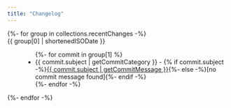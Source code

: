 ```yaml
---
title: "Changelog"
---
```


<dl>
{%- for group in collections.recentChanges -%}
  <dt class="font-semibold text-center">{{ group[0] | shortenedISODate }}</dt>
  <dd>
    <ul>
      {%- for commit in group[1] %}
      <li data-date-rel="{{ commit.committerDateRel }}" data-date="{{ commit.committerDate }}" data-commit="{{ commit.hash }}" data-category="{{ commit.subject | getCommitCategory }}"><span class="inline-card" data-category="{{ commit.subject | getCommitCategory }}">{{ commit.subject | getCommitCategory }}</span> - {% if commit.subject -%}<a aria-label="View commit on Github" class="no-style" href="https://github.com/{{ meta.github.username }}/{{ meta.github.repo }}/commit/{{ commit.hash }}">{{ commit.subject | getCommitMessage }}</a>{%- else -%}[no commit message found]{%- endif -%}
        </li>
      {%- endfor -%}
    </ul>
  </dd>
{%- endfor -%}
</dl>